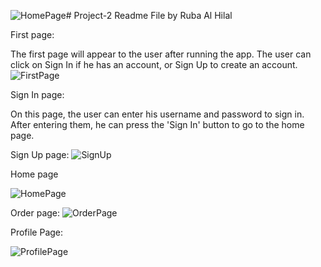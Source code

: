 ![HomePage](https://github.com/RubaAlHilal/Project-2/assets/73358612/fccd3ae8-e597-4df0-a5c5-af8f6ae16c5b)# Project-2 Readme File
by Ruba Al Hilal

First page:

The first page will appear to the user after running the app. The user can click on Sign In if he has an account, or Sign Up to create an account.
![FirstPage](https://github.com/RubaAlHilal/Project-2/assets/73358612/98036327-6c74-4f37-8a1f-dd813fe5f31b)


Sign In page:

On this page, the user can enter his username and password to sign in. After entering them, he can press the 'Sign In' button to go to the home page.

Sign Up page:
![SignUp](https://github.com/RubaAlHilal/Project-2/assets/73358612/01694f97-1026-4e1e-a7c4-860d0c1ac6cf)

Home page

![HomePage](https://github.com/RubaAlHilal/Project-2/assets/73358612/a5994c4a-83ff-4059-a8f5-aba9e6711a94)


Order page:
![OrderPage](https://github.com/RubaAlHilal/Project-2/assets/73358612/ed79c782-8f86-45e4-a8f2-45e4fcdbbf03)



Profile Page:

![ProfilePage](https://github.com/RubaAlHilal/Project-2/assets/73358612/eeacd06e-8252-4dc3-a5f8-779acd9655e9)
